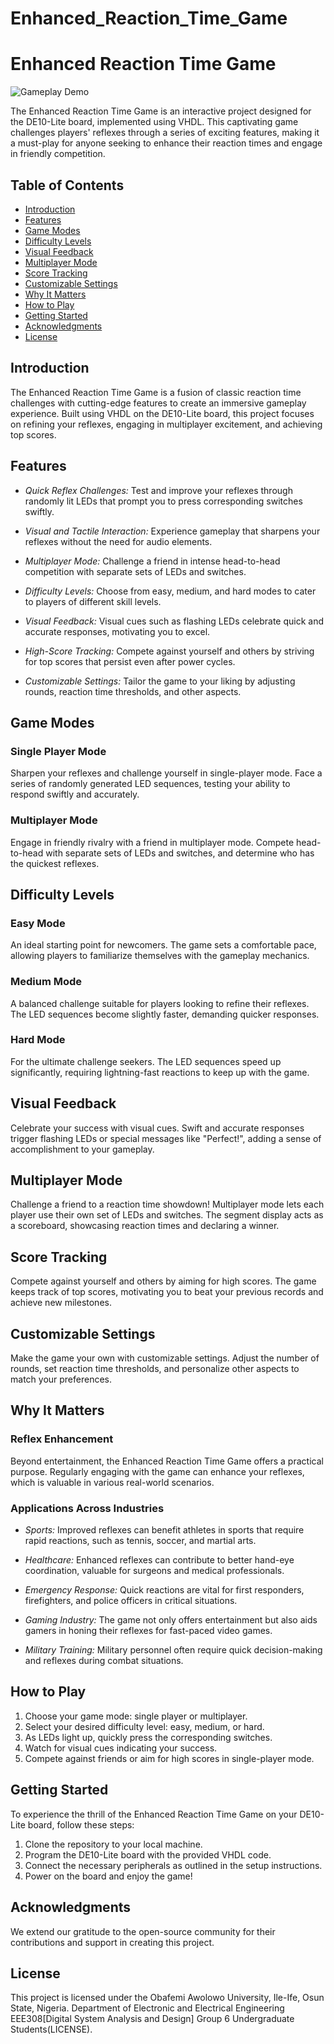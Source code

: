 ﻿# Enhanced_Reaction_Time_Game

# Enhanced Reaction Time Game

![Gameplay Demo](demo.gif)

The Enhanced Reaction Time Game is an interactive project designed for the DE10-Lite board, implemented using VHDL. This captivating game challenges players' reflexes through a series of exciting features, making it a must-play for anyone seeking to enhance their reaction times and engage in friendly competition.

## Table of Contents

- [Introduction](#introduction)
- [Features](#features)
- [Game Modes](#game-modes)
- [Difficulty Levels](#difficulty-levels)
- [Visual Feedback](#visual-feedback)
- [Multiplayer Mode](#multiplayer-mode)
- [Score Tracking](#score-tracking)
- [Customizable Settings](#customizable-settings)
- [Why It Matters](#why-it-matters)
- [How to Play](#how-to-play)
- [Getting Started](#getting-started)
- [Acknowledgments](#acknowledgments)
- [License](#license)

## Introduction

The Enhanced Reaction Time Game is a fusion of classic reaction time challenges with cutting-edge features to create an immersive gameplay experience. Built using VHDL on the DE10-Lite board, this project focuses on refining your reflexes, engaging in multiplayer excitement, and achieving top scores.

## Features

- *Quick Reflex Challenges:* Test and improve your reflexes through randomly lit LEDs that prompt you to press corresponding switches swiftly.

- *Visual and Tactile Interaction:* Experience gameplay that sharpens your reflexes without the need for audio elements.
- *Multiplayer Mode:* Challenge a friend in intense head-to-head competition with separate sets of LEDs and switches.

- *Difficulty Levels:* Choose from easy, medium, and hard modes to cater to players of different skill levels.

- *Visual Feedback:* Visual cues such as flashing LEDs celebrate quick and accurate responses, motivating you to excel.

- *High-Score Tracking:* Compete against yourself and others by striving for top scores that persist even after power cycles.

- *Customizable Settings:* Tailor the game to your liking by adjusting rounds, reaction time thresholds, and other aspects.

## Game Modes

### Single Player Mode

Sharpen your reflexes and challenge yourself in single-player mode. Face a series of randomly generated LED sequences, testing your ability to respond swiftly and accurately.

### Multiplayer Mode

Engage in friendly rivalry with a friend in multiplayer mode. Compete head-to-head with separate sets of LEDs and switches, and determine who has the quickest reflexes.

## Difficulty Levels

### Easy Mode

An ideal starting point for newcomers. The game sets a comfortable pace, allowing players to familiarize themselves with the gameplay mechanics.

### Medium Mode

A balanced challenge suitable for players looking to refine their reflexes. The LED sequences become slightly faster, demanding quicker responses.

### Hard Mode

For the ultimate challenge seekers. The LED sequences speed up significantly, requiring lightning-fast reactions to keep up with the game.

## Visual Feedback

Celebrate your success with visual cues. Swift and accurate responses trigger flashing LEDs or special messages like "Perfect!", adding a sense of accomplishment to your gameplay.

## Multiplayer Mode

Challenge a friend to a reaction time showdown! Multiplayer mode lets each player use their own set of LEDs and switches. The segment display acts as a scoreboard, showcasing reaction times and declaring a winner.

## Score Tracking

Compete against yourself and others by aiming for high scores. The game keeps track of top scores, motivating you to beat your previous records and achieve new milestones.

## Customizable Settings

Make the game your own with customizable settings. Adjust the number of rounds, set reaction time thresholds, and personalize other aspects to match your preferences.

## Why It Matters

### Reflex Enhancement

Beyond entertainment, the Enhanced Reaction Time Game offers a practical purpose. Regularly engaging with the game can enhance your reflexes, which is valuable in various real-world scenarios.

### Applications Across Industries

- *Sports:* Improved reflexes can benefit athletes in sports that require rapid reactions, such as tennis, soccer, and martial arts.

- *Healthcare:* Enhanced reflexes can contribute to better hand-eye coordination, valuable for surgeons and medical professionals.

- *Emergency Response:* Quick reactions are vital for first responders, firefighters, and police officers in critical situations.

- *Gaming Industry:* The game not only offers entertainment but also aids gamers in honing their reflexes for fast-paced video games.

- *Military Training:* Military personnel often require quick decision-making and reflexes during combat situations.

## How to Play
1. Choose your game mode: single player or multiplayer.
2. Select your desired difficulty level: easy, medium, or hard.
3. As LEDs light up, quickly press the corresponding switches.
4. Watch for visual cues indicating your success.
5. Compete against friends or aim for high scores in single-player mode.

## Getting Started

To experience the thrill of the Enhanced Reaction Time Game on your DE10-Lite board, follow these steps:

1. Clone the repository to your local machine.
2. Program the DE10-Lite board with the provided VHDL code.
3. Connect the necessary peripherals as outlined in the setup instructions.
4. Power on the board and enjoy the game!

## Acknowledgments

We extend our gratitude to the open-source community for their contributions and support in creating this project.

## License

This project is licensed under the Obafemi Awolowo University, Ile-Ife, Osun State, Nigeria. Department of Electronic and Electrical Engineering EEE308[Digital System Analysis and Design] Group 6 Undergraduate Students(LICENSE).



